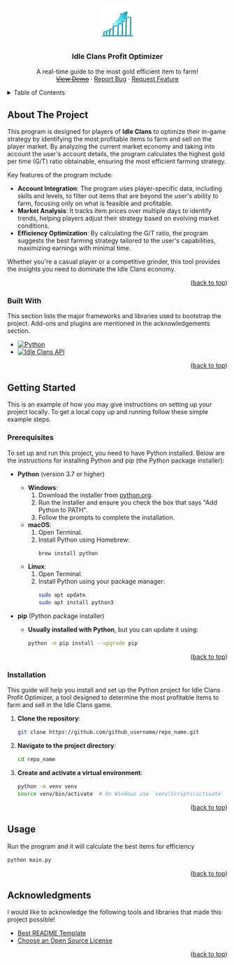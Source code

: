 <!-- template by: https://github.com/othneildrew/Best-README-Template/blob/main/README.md77 -->



<!-- PROJECT LOGO -->
<br />
<div align="center">
  <a href="https://github.com/Lyon-K/Idle-Clans-Economy-Efficiency">
  <!-- logo from https://www.google.com/url?sa=i&url=https%3A%2F%2Fpngtree.com%2Fso%2Feconomy-logo&psig=AOvVaw0pe59QcMwlhPxPienJa3eu&ust=1723665650616000&source=images&cd=vfe&opi=89978449&ved=0CBQQjRxqFwoTCNClwP_i8ocDFQAAAAAdAAAAABAE -->
    <img src="images/logo.png" alt="Logo" width="80" height="80">
  </a>

  <h3 align="center">Idle Clans Profit Optimizer</h3>

  <p align="center">
    A real-time guide to the most gold efficient item to farm!
    <br />
    <!-- <a href="https://github.com/othneildrew/Best-README-Template">View Demo</a> -->
    <a href=""><s>View Demo</s></a>
    ·
    <a href="https://github.com/Lyon-K/Idle-Clans-Economy-Efficiency/issues/new?labels=bug&template=bug-report---.md">Report Bug</a>
    ·
    <a href="https://github.com/Lyon-K/Idle-Clans-Economy-Efficiency/issues/new?labels=enhancement&template=feature-request---.md">Request Feature</a>
  </p>
</div>



<!-- TABLE OF CONTENTS -->
<details>
  <summary>Table of Contents</summary>
  <ol>
    <li>
      <a href="#about-the-project">About The Project</a>
      <ul>
        <li><a href="#built-with">Built With</a></li>
      </ul>
    </li>
    <li>
      <a href="#getting-started">Getting Started</a>
      <ul>
        <li><a href="#prerequisites">Prerequisites</a></li>
        <li><a href="#installation">Installation</a></li>
      </ul>
    </li>
    <li><a href="#usage">Usage</a></li>
    <!-- <li><a href="#roadmap">Roadmap</a></li>
    <li><a href="#contributing">Contributing</a></li>
    <li><a href="#license">License</a></li>
    <li><a href="#contact">Contact</a></li> -->
    <li><a href="#acknowledgments">Acknowledgments</a></li>
  </ol>
</details>



<!-- ABOUT THE PROJECT -->
## About The Project

<!-- [![Product Name Screen Shot][product-screenshot]](https://example.com) -->

This program is designed for players of **Idle Clans** to optimize their in-game strategy by identifying the most profitable items to farm and sell on the player market. By analyzing the current market economy and taking into account the user's account details, the program calculates the highest gold per time (G/T) ratio obtainable, ensuring the most efficient farming strategy.

Key features of the program include:
- **Account Integration**: The program uses player-specific data, including skills and levels, to filter out items that are beyond the user's ability to farm, focusing only on what is feasible and profitable.
- **Market Analysis**: It tracks item prices over multiple days to identify trends, helping players adjust their strategy based on evolving market conditions.
- **Efficiency Optimization**: By calculating the G/T ratio, the program suggests the best farming strategy tailored to the user's capabilities, maximizing earnings with minimal time.

Whether you're a casual player or a competitive grinder, this tool provides the insights you need to dominate the Idle Clans economy.

<p align="right">(<a href="#readme-top">back to top</a>)</p>



### Built With

This section lists the major frameworks and libraries used to bootstrap the project. Add-ons and plugins are mentioned in the acknowledgements section.

* [![Python][Python.org]][Python-url]
* [![Idle Clans API][IdleClans.com]][IdleClans-url]

<p align="right">(<a href="#readme-top">back to top</a>)</p>



<!-- GETTING STARTED -->
## Getting Started

This is an example of how you may give instructions on setting up your project locally.
To get a local copy up and running follow these simple example steps.

### Prerequisites

To set up and run this project, you need to have Python installed. Below are the instructions for installing Python and pip (the Python package installer):

* **Python** (version 3.7 or higher)
  - **Windows**:
    1. Download the installer from [python.org](https://www.python.org/downloads/).
    2. Run the installer and ensure you check the box that says "Add Python to PATH".
    3. Follow the prompts to complete the installation.
  - **macOS**:
    1. Open Terminal.
    2. Install Python using Homebrew:
       ```sh
       brew install python
       ```
  - **Linux**:
    1. Open Terminal.
    2. Install Python using your package manager:
       ```sh
       sudo apt update
       sudo apt install python3
       ```

* **pip** (Python package installer)
  - **Usually installed with Python**, but you can update it using:
    ```sh
    python -m pip install --upgrade pip
    ```

<p align="right">(<a href="#readme-top">back to top</a>)</p>

### Installation

This guide will help you install and set up the Python project for Idle Clans Profit Optimizer, a tool designed to determine the most profitable items to farm and sell in the Idle Clans game.

1. **Clone the repository**:
   ```sh
   git clone https://github.com/github_username/repo_name.git
   ```
2. **Navigate to the project directory**:
   ```sh
   cd repo_name
   ```
3. **Create and activate a virtual environment**:
   ```sh
   python -m venv venv
   source venv/bin/activate  # On Windows use `venv\Scripts\activate`
   ```
<!-- 4. **Install the required Python packages**:
   ```sh
   pip install -r requirements.txt
   ``` -->

<p align="right">(<a href="#readme-top">back to top</a>)</p>



<!-- USAGE EXAMPLES -->
## Usage

   Run the program and it will calculate the best items for efficiency

   ```sh
   python main.py
   ```

<p align="right">(<a href="#readme-top">back to top</a>)</p>



<!-- ACKNOWLEDGMENTS -->
## Acknowledgments

I would like to acknowledge the following tools and libraries that made this project possible!

* [Best README Template](https://github.com/othneildrew/Best-README-Template)
* [Choose an Open Source License](https://choosealicense.com)
<!-- * [GitHub Pages](https://pages.github.com) -->

<p align="right">(<a href="#readme-top">back to top</a>)</p>



<!-- MARKDOWN LINKS & IMAGES -->
<!-- https://www.markdownguide.org/basic-syntax/#reference-style-links -->
[Python.org]: https://img.shields.io/badge/Python-3670A0?style=for-the-badge&logo=python&logoColor=ffdd54
[Python-url]: https://www.python.org/
[IdleClans.com]: https://img.shields.io/badge/Idle%20Clans%20API-282C34?style=for-the-badge
[IdleClans-url]: https://query.idleclans.com/api-docs/index.html
